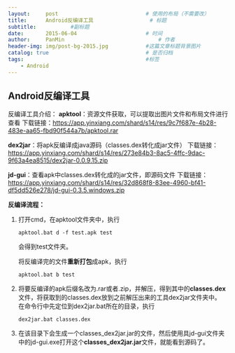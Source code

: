 ```yaml
---
layout:     post                            # 使用的布局（不需要改）
title:      Android反编译工具                  # 标题
subtitle:           #副标题
date:       2015-06-04                      # 时间
author:     PanMin                              # 作者
header-img: img/post-bg-2015.jpg            #这篇文章标题背景图片
catalog: true                               # 是否归档
tags:                                       #标签
    - Android
---
```



## Android反编译工具
反编译工具介绍：
**apktool**：资源文件获取，可以提取出图片文件和布局文件进行查看
下载链接：https://app.yinxiang.com/shard/s14/res/9c7f687e-4b28-483e-aa65-fbd90f544a7b/apktool.rar

**dex2jar**：将apk反编译成java源码（classes.dex转化成jar文件）
下载链接：https://app.yinxiang.com/shard/s14/res/273e84b3-8ac5-4ffc-9dac-9f63a4ea8515/dex2jar-0.0.9.15.zip

**jd-gui**：查看apk中classes.dex转化成的jar文件，即源码文件
下载链接：https://app.yinxiang.com/shard/s14/res/32d868f8-83ee-4960-bf41-df5dd526e278/jd-gui-0.3.5.windows.zip

**反编译流程：**
1. 打开cmd，在apktool文件夹中，执行
	
	```
	apktool.bat d -f test.apk test
	```
	会得到test文件夹。
    
	将反编译完的文件**重新打包**成apk，执行
	```
	apktool.bat b test
	``` 
2. 将要反编译的apk后缀名改为.rar或者.zip，并解压，得到其中的**classes.dex**文件，将获取到的classes.dex放到之前解压出来的工具dex2jar文件夹中。
在命令行中先定位到dex2jar.bat所在的目录，执行
	```
	dex2jar.bat classes.dex
	```
3. 在该目录下会生成一个classes_dex2jar.jar的文件，然后使用具jd-gui文件夹中的jd-gui.exe打开这个**classes_dex2jar.jar**文件，就能看到源码了。